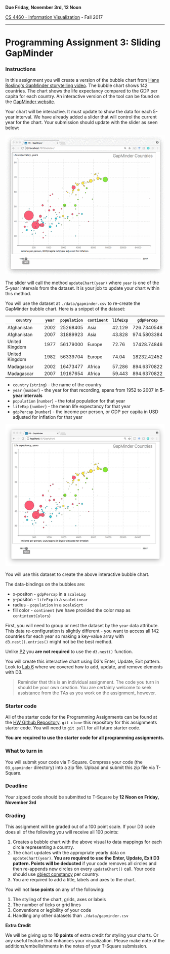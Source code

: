 **Due Friday, November 3rd, 12 Noon**

[CS 4460 - Information Visualization](http://www.cc.gatech.edu/~stasko/4460) - Fall 2017

***

# Programming Assignment 3: Sliding GapMinder

### Instructions

In this assignment you will create a version of the bubble chart from [Hans Rosling's GapMinder storytelling video](https://www.ted.com/talks/hans_rosling_at_state). The bubble chart shows 142 countries. The chart shows the life expectancy compared to the GDP per capita for each country. An interactive version of the tool can be found on the [GapMinder website](http://www.gapminder.org/tools/#_chart-type=bubbles).

Your chart will be interactive. It must update to show the data for each 5-year interval. We have already added a slider that will control the current year for the chart. Your submission should update with the slider as seen below:

![Lab Result](img/p3_gapminder.gif)

The slider will call the method `updateChart(year)` where `year` is one of the 5-year intervals from the dataset. It is your job to update your chart within this method.

You will use the dataset at `./data/gapminder.csv` to re-create the GapMinder bubble chart. Here is a snippet of the dataset:

| `country`      |`year`|`population`|`continent` |`lifeExp`|`gdpPercap`  |
|----------------|------|------------|------------|---------|-------------|
| Afghanistan    | 2002 | 25268405   | Asia       | 42.129  | 726.7340548 |
| Afghanistan    | 2007 | 31889923   | Asia       | 43.828  | 974.5803384 |
| United Kingdom | 1977 | 56179000   | Europe     | 72.76   | 17428.74846 |
| United Kingdom | 1982 | 56339704   | Europe     | 74.04   | 18232.42452 |
| Madagascar     | 2002 | 16473477   | Africa     | 57.286  | 894.6370822 |
| Madagascar     | 2007 | 19167654   | Africa     | 59.443  | 894.6370822 |

* `country` (`string`) - the name of the country
* `year` (`number`) - the year for that recording, spans from 1952 to 2007 in **5-year intervals**
* `population` (`number`) - the total population for that year
* `lifeExp` (`number`) - the mean life expectancy for that year
* `gdpPercap` (`number`) - the income per person, or GDP per capita in USD adjusted for inflation for that year

![Lab Result](img/p3_gapminder_image.jpeg)

You will use this dataset to create the above interactive bubble chart.

The data-bindings on the bubbles are:
* x-positon - `gdpPercap` in a `scaleLog`
* y-positon - `lifeExp` in a `scaleLinear`
* radius - `population` in a `scaleSqrt`
* fill color - `continent` (we have provided the color map as `contintentColors`)

First, you will need to group or nest the dataset by the `year` data attribute. This data re-configuration is slightly different - you want to access all 142 countries for each year so making a key-value array with `d3.nest().entries()` might not be the best method.

Unlike [P2](https://github.gatech.edu/CS-4460/Homework/wiki/P2%3A-Trellis-Scatterplot) you **are not required** to use the `d3.nest()` function.

You will create this interactive chart using D3's Enter, Update, Exit pattern. Look to [Lab 6](https://github.gatech.edu/CS-4460/Labs/wiki/Lab-6%3A-D3-Enter%2C-Update-%26-Exit) where we covered how to add, update, and remove elements with D3.

> Reminder that this is an individual assignment. The code you turn in should be your own creation. You are certainly welcome to seek assistance from the TAs as you work on the assignment, however.

### Starter code

All of the starter code for the Programming Assignments can be found at the [HW Github Repository](https://github.gatech.edu/CS-4460/Homework). `git clone` this repository for this assignments starter code. You will need to `git pull` for all future starter code.

**You are required to use the starter code for all programming assignments.**

### What to turn in

You will submit your code via T-Square. Compress your code (the `03_gapminder` directory) into a zip file. Upload and submit this zip file via T-Square.

### Deadline

Your zipped code should be submitted to T-Square by **12 Noon on Friday, November 3rd**

### Grading

This assignment will be graded out of a 100 point scale. If your D3 code does all of the following you will receive all 100 points:

1. Creates a bubble chart with the above visual to data mappings for each circle representing a country.
2. The chart updates with the appropriate yearly data on `updateChart(year)`. **You are required to use the Enter, Update, Exit D3 pattern. Points will be deducted** if your code removes all circles and then re-appends new circles on every `updateChart()` call. Your code should use [object constancy](https://bost.ocks.org/mike/constancy/) per country.
3. You are required to add a title, labels and axes to the chart.

You will not **lose points** on any of the following:

1. The styling of the chart, grids, axes or labels
2. The number of ticks or grid lines
3. Conventions or legibility of your code
4. Handling any other datasets than `./data/gapminder.csv`

**Extra Credit**

We will be giving up to **10 points** of extra credit for styling your charts. Or any useful feature that enhances your visualization. Please make note of the additions/embellishments in the notes of your T-Square submission.
